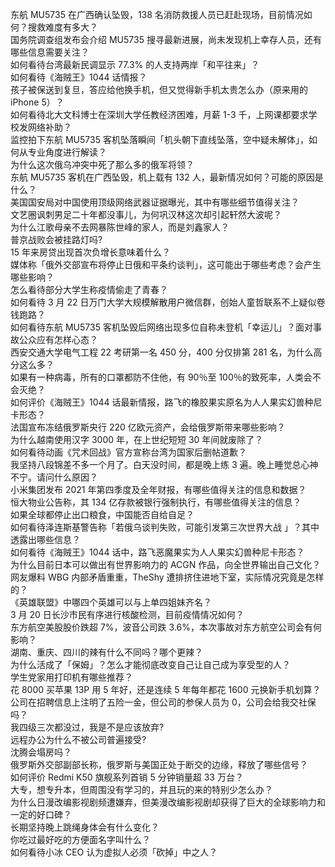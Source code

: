 东航 MU5735 在广西确认坠毁，138 名消防救援人员已赶赴现场，目前情况如何？搜救难度有多大？  
国务院调查组发布会介绍 MU5735 搜寻最新进展，尚未发现机上幸存人员，还有哪些信息需要关注？  
如何看待台湾最新民调显示 77.3% 的人支持两岸「和平往来」？  
如何看待《海贼王》1044 话情报？  
孩子被保送到复旦，答应给他换手机，但又觉得新手机太贵怎么办（原来用的 iPhone 5）？  
如何看待北大文科博士在深圳大学任教经济困难，月薪 1-3 千，上网课都要求学校发网络补助？  
监控拍下东航 MU5735 客机坠落瞬间「机头朝下直线坠落，空中疑未解体」，如何从专业角度进行解读？  
为什么这次俄乌冲突中死了那么多的俄军将领？  
东航 MU5735 客机在广西坠毁，机上载有 132 人，最新情况如何？可能的原因是什么？  
美国国安局对中国使用顶级网络武器证据曝光，其中有哪些细节值得关注？  
文艺圈讽刺男足二十年都没事儿，为何巩汉林这次却引起轩然大波呢？  
为什么江歌母亲不去网暴陈世峰的家人，而是刘鑫家人？  
普京战败会被挂路灯吗?  
15 年来房贷出现首次负增长意味着什么？  
媒体称「俄外交部宣布将停止日俄和平条约谈判」，这可能出于哪些考虑？会产生哪些影响？  
怎么看待部分大学生称疫情偷走了青春？  
如何看待 3 月 22 日万门大学大规模解散用户微信群，创始人童哲联系不上疑似卷钱跑路？  
如何看待东航 MU5735 客机坠毁后网络出现多位自称未登机「幸运儿」？面对事故公众应有怎样心态？  
西安交通大学电气工程 22 考研第一名 450 分，400 分仅排第 281 名，为什么高分这么多？  
如果有一种病毒，所有的口罩都防不住他，有 90％至 100％的致死率，人类会不会灭绝？  
如何评价《海贼王》1044 话最新情报，路飞的橡胶果实原名为人人果实幻兽种尼卡形态？  
法国宣布冻结俄罗斯央行 220 亿欧元资产，会给俄罗斯带来哪些影响？  
为什么越南使用汉字 3000 年，在上世纪短短 30 年间就废除了？  
如何看待动画《咒术回战》官方宣称台湾为国家后删帖道歉？  
我坚持八段锦差不多一个月了。白天没时间，都是晚上练 3 遍。晚上睡觉总心神不宁。请问什么原因？  
小米集团发布 2021 年第四季度及全年财报，有哪些值得关注的信息和数据？  
恒大物业公告称，其 134 亿存款被银行强制执行，有哪些值得关注的信息？  
如果全球都停止出口粮食，中国能否自给自足？  
如何看待泽连斯基警告称「若俄乌谈判失败，可能引发第三次世界大战 」？其中透露出哪些信息？  
如何看待《海贼王》1044 话中，路飞恶魔果实为人人果实幻兽种尼卡形态？  
为什么目前日本可以做出有世界影响力的 ACGN 作品，向全世界输出自己文化？  
网友爆料 WBG 内部矛盾重重，TheShy 遭排挤住进地下室，实际情况究竟是怎样的？  
《英雄联盟》中哪四个英雄可以与上单四姐妹齐名？  
3 月 20 日长沙市民有序进行核酸检测，目前疫情情况如何？  
东方航空美股股价跌超 7%，波音公司跌 3.6%，本次事故对东方航空公司会有何影响？  
湖南、重庆、四川的辣有什么不同吗？哪个更辣？  
为什么活成了「保姆」？怎么才能彻底改变自己让自己成为享受型的人？  
学生党家用打印机有哪些推荐？  
花 8000 买苹果 13P 用 5 年好，还是连续 5 年每年都花 1600 元换新手机划算？  
公司在招聘信息上注明了五险一金，但公司的参保人员为 0，公司会给我交社保吗？  
我四级三次都没过，我是不是应该放弃?  
远程办公为什么不被公司普遍接受?  
沈腾会塌房吗？  
俄罗斯外交部副部长称，俄罗斯与美国正处于断交的边缘，释放了哪些信号？  
如何评价 Redmi K50 旗舰系列首销 5 分钟销量超 33 万台？  
大专，想专升本，但周围没有学习的，并且玩的来的特别少怎么办？  
为什么日漫改编影视剧频遭嫌弃，但美漫改编影视剧却获得了巨大的全球影响力和一定的好口碑？  
长期坚持晚上跳绳身体会有什么变化？  
你吃过最好吃的方便面名字叫什么？  
如何看待小冰 CEO 认为虚拟人必须「砍掉」中之人？  
